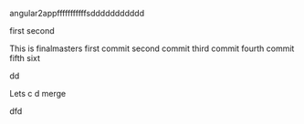 
 angular2appfffffffffffsddddddddddd

first
second


This is finalmasters
first commit
second commit
third commit
fourth commit
fifth
sixt

dd

Lets c d merge


dfd